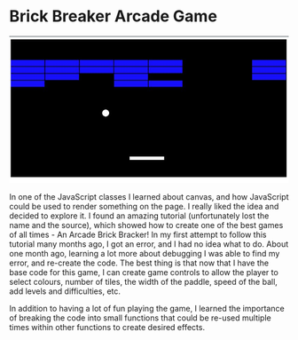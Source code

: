 # Brick Breaker Arcade Game
![](arcade.jpg)

In one of the JavaScript classes I learned about canvas, and how JavaScript could be used to render something on the page.
I really liked the idea and decided to explore it. I found an amazing tutorial (unfortunately lost the name and the source),
which showed how to create one of the best games of all times - An Arcade Brick Bracker! In my first attempt to follow this tutorial many months ago, I got an error, and I had no idea what to do. About one month ago, learning a lot more about debugging I was able to find my error, and re-create the code. The best thing is that now that I have the base code for this game, I can create game controls to allow the player to select colours, number of tiles, the width of the paddle, speed of the ball, add levels and difficulties, etc. 

In addition to having a lot of fun playing the game, 
I learned the importance of breaking the code into small functions
that could be re-used multiple times within other functions to create desired effects. 
